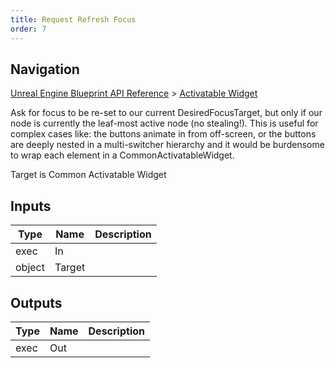 ```yaml
---
title: Request Refresh Focus
order: 7
---
```

## Navigation

[Unreal Engine Blueprint API Reference](https://dev.epicgames.com/documentation/en-us/unreal-engine/BlueprintAPI) > [Activatable Widget](https://dev.epicgames.com/documentation/en-us/unreal-engine/BlueprintAPI/ActivatableWidget)

Ask for focus to be re-set to our current DesiredFocusTarget,
but only if our node is currently the leaf-most active node (no stealing!).
This is useful for complex cases like: the buttons animate in from off-screen,
or the buttons are deeply nested in a multi-switcher hierarchy and it would be burdensome
to wrap each element in a CommonActivatableWidget.

Target is Common Activatable Widget

## Inputs

| Type | Name | Description |
| --- | --- | --- |
| exec | In |  |
| object | Target |  |

## Outputs

| Type | Name | Description |
| --- | --- | --- |
| exec | Out |  |
